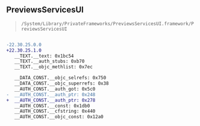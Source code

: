 ## PreviewsServicesUI

> `/System/Library/PrivateFrameworks/PreviewsServicesUI.framework/PreviewsServicesUI`

```diff

-22.30.25.0.0
+22.30.25.1.0
   __TEXT.__text: 0x1bc54
   __TEXT.__auth_stubs: 0xb70
   __TEXT.__objc_methlist: 0x7ec

   __DATA_CONST.__objc_selrefs: 0x750
   __DATA_CONST.__objc_superrefs: 0x38
   __AUTH_CONST.__auth_got: 0x5c0
-  __AUTH_CONST.__auth_ptr: 0x248
+  __AUTH_CONST.__auth_ptr: 0x278
   __AUTH_CONST.__const: 0x1db0
   __AUTH_CONST.__cfstring: 0x440
   __AUTH_CONST.__objc_const: 0x12a0

```
